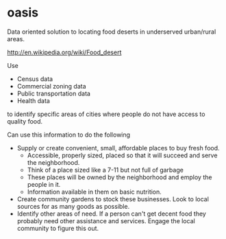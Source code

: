 # oasis
Data oriented solution to locating food deserts in underserved urban/rural areas.

http://en.wikipedia.org/wiki/Food_desert

Use
* Census data
* Commercial zoning data
* Public transportation data
* Health data
 
to identify specific areas of cities where people do not have access to quality food.

Can use this information to do the following
* Supply or create convenient, small, affordable places to buy fresh food.
  * Accessible, properly sized, placed so that it will succeed and serve the neighborhood.
  * Think of a place sized like a 7-11 but not full of garbage
  * These places will be owned by the neighborhood and employ the people in it.
  * Information available in them on basic nutrition.
* Create community gardens to stock these businesses. Look to local sources for as many goods as possible.
* Identify other areas of need. If a person can't get decent food they probably need other assistance and services. Engage the local community to figure this out.
